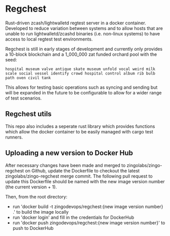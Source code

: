 # Regchest
Rust-driven zcash/lightwalletd regtest server in a docker container. Developed to reduce variation between systems and to allow hosts that are unable to run lightwalletd/zcashd binaries (i.e. non-linux systems) to have access to local regtest test environments.

Regchest is still in early stages of development and currently only provides a 10-block blockchain and a 1_000_000 zat funded orchard pool with the seed:

`hospital museum valve antique skate museum unfold vocal weird milk scale social vessel identify crowd hospital control album rib bulb path oven civil tank`

This allows for testing basic operations such as syncing and sending but will be expanded in the future to be configurable to allow for a wider range of test scenarios.

## Regchest utils
This repo also includes a seperate rust library which provides functions which allow the docker container to be easily managed with cargo test runners.

## Uploading a new version to Docker Hub
After necessary changes have been made and merged to zingolabs/zingo-regchest on Github, update the Dockerfile to checkout the latest zingolabs/zingo-regchest merge commit. The following pull request to update this Dockerfile should be named with the new image version number (the current version + 1).

Then, from the root directory:
 - run 'docker build -t zingodevops/regchest:{new image version number} .' to build the image locally 
 - run 'docker login' and fill in the credentials for DockerHub
 - run 'docker push zingodevops/regchest:{new image version number}' to push to DockerHub

